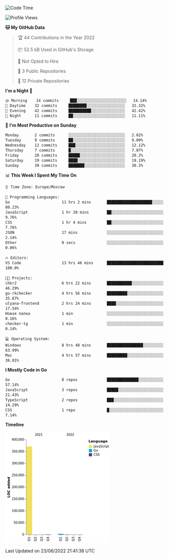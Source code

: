 <!--START_SECTION:waka-->
![Code Time](http://img.shields.io/badge/Code%20Time-354%20hrs%2022%20mins-blue)

![Profile Views](http://img.shields.io/badge/Profile%20Views-0-blue)

**🐱 My GitHub Data** 

> 🏆 44 Contributions in the Year 2022
 > 
> 📦 52.5 kB Used in GitHub's Storage 
 > 
> 🚫 Not Opted to Hire
 > 
> 📜 3 Public Repositories 
 > 
> 🔑 12 Private Repositories  
 > 
**I'm a Night 🦉** 

```text
🌞 Morning    14 commits     ███░░░░░░░░░░░░░░░░░░░░░░   14.14% 
🌆 Daytime    32 commits     ████████░░░░░░░░░░░░░░░░░   32.32% 
🌃 Evening    42 commits     ██████████░░░░░░░░░░░░░░░   42.42% 
🌙 Night      11 commits     ██░░░░░░░░░░░░░░░░░░░░░░░   11.11%

```
📅 **I'm Most Productive on Sunday** 

```text
Monday       2 commits      ░░░░░░░░░░░░░░░░░░░░░░░░░   2.02% 
Tuesday      9 commits      ██░░░░░░░░░░░░░░░░░░░░░░░   9.09% 
Wednesday    12 commits     ███░░░░░░░░░░░░░░░░░░░░░░   12.12% 
Thursday     7 commits      █░░░░░░░░░░░░░░░░░░░░░░░░   7.07% 
Friday       20 commits     █████░░░░░░░░░░░░░░░░░░░░   20.2% 
Saturday     19 commits     ████░░░░░░░░░░░░░░░░░░░░░   19.19% 
Sunday       30 commits     ███████░░░░░░░░░░░░░░░░░░   30.3%

```


📊 **This Week I Spent My Time On** 

```text
⌚︎ Time Zone: Europe/Moscow

💬 Programming Languages: 
Go                       11 hrs 2 mins       ████████████████████░░░░░   80.23% 
JavaScript               1 hr 20 mins        ██░░░░░░░░░░░░░░░░░░░░░░░   9.76% 
CSS                      1 hr 4 mins         ██░░░░░░░░░░░░░░░░░░░░░░░   7.76% 
JSON                     17 mins             ░░░░░░░░░░░░░░░░░░░░░░░░░   2.14% 
Other                    0 secs              ░░░░░░░░░░░░░░░░░░░░░░░░░   0.06%

🔥 Editors: 
VS Code                  13 hrs 46 mins      █████████████████████████   100.0%

🐱‍💻 Projects: 
chkr2                    6 hrs 22 mins       ███████████░░░░░░░░░░░░░░   46.29% 
go-rkchecker             4 hrs 56 mins       █████████░░░░░░░░░░░░░░░░   35.87% 
ulyana-frontend          2 hrs 24 mins       ████░░░░░░░░░░░░░░░░░░░░░   17.54% 
Новая папка              1 min               ░░░░░░░░░░░░░░░░░░░░░░░░░   0.16% 
checker-tg               1 min               ░░░░░░░░░░░░░░░░░░░░░░░░░   0.14%

💻 Operating System: 
Windows                  8 hrs 48 mins       ████████████████░░░░░░░░░   63.99% 
Mac                      4 hrs 57 mins       █████████░░░░░░░░░░░░░░░░   36.01%

```

**I Mostly Code in Go** 

```text
Go                       8 repos             ██████████████░░░░░░░░░░░   57.14% 
JavaScript               3 repos             █████░░░░░░░░░░░░░░░░░░░░   21.43% 
TypeScript               2 repos             ███░░░░░░░░░░░░░░░░░░░░░░   14.29% 
CSS                      1 repo              █░░░░░░░░░░░░░░░░░░░░░░░░   7.14%

```


**Timeline**

![Chart not found](https://raw.githubusercontent.com/jeezft/jeezft/main/charts/bar_graph.png) 


 Last Updated on 23/06/2022 21:41:38 UTC
<!--END_SECTION:waka-->
